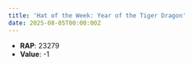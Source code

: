 ```yaml
---
title: 'Hat of the Week: Year of the Tiger Dragon'
date: 2025-08-05T00:00:00Z
---
```

- **RAP**: 23279
- **Value**: -1
